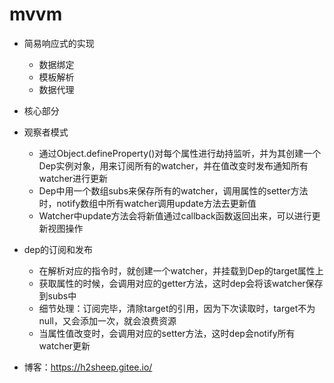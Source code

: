 # mvvm

* 简易响应式的实现
  * 数据绑定
  * 模板解析
  * 数据代理
  
* 核心部分

 * 观察者模式
   * 通过Object.defineProperty()对每个属性进行劫持监听，并为其创建一个Dep实例对象，用来订阅所有的watcher，并在值改变时发布通知所有watcher进行更新
   * Dep中用一个数组subs来保存所有的watcher，调用属性的setter方法 时，notify数组中所有watcher调用update方法去更新值
   * Watcher中update方法会将新值通过callback函数返回出来，可以进行更新视图操作

 * dep的订阅和发布
   * 在解析对应的指令时，就创建一个watcher，并挂载到Dep的target属性上
   * 获取属性的时候，会调用对应的getter方法，这时dep会将该watcher保存到subs中
   * 细节处理：订阅完毕，清除target的引用，因为下次读取时，target不为null，又会添加一次，就会浪费资源
   * 当属性值改变时，会调用对应的setter方法，这时dep会notify所有watcher更新
 
  
* 博客：https://h2sheep.gitee.io/
